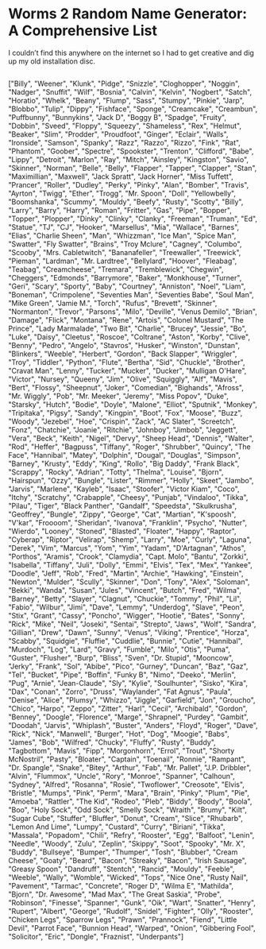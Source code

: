 # Worms 2 Random Name Generator: A Comprehensive List

I couldn’t find this anywhere on the internet so I had to get creative and dig up my old installation disc.

>```javascript
["Billy", "Weener", "Klunk", "Pidge", "Snizzle", "Cloghopper", "Noggin", "Nadger", "Snuffit", "Wilf", "Bosnia", "Calvin", "Kelvin", "Nogbert", "Satch", "Horatio", "Whelk", "Beany", "Flump", "Sass", "Stumpy", "Pinkie", "Jarp", "Blobbo", "Tulip", "Dippy", "Fishface", "Sponge", "Creamcake", "Creambun", "Puffbunny", "Bunnykins", "Jack D", "Boggy B", "Spadge", "Fruity", "Dobbin", "Sveed", "Floppy", "Squeezy", "Shameless", "Rex", "Helmut", "Beaker", "Slim", "Prodder", "Proudfoot", "Ginger", "Eclair", "Walls", "Ironside", "Samson", "Spanky", "Razz", "Razzo", "Rizzo", "Fink", "Rat", "Phantom", "Goober", "Spectre", "Spookster", "Trenton", "Clifford", "Babe", "Lippy", "Detroit", "Marlon", "Ray", "Mitch", "Ainsley", "Kingston", "Savio", "Skinner", "Norman", "Belle", "Belly", "Flapper", "Tapper", "Clapper", "Stan", "Maximillian", "Maxwell", "Jack Spratt", "Jack Horner", "Miss Tuffett", "Prancer", "Roller", "Dudley", "Perky", "Pinky", "Alan", "Bomber", "Travis", "Ayrton", "Twigg", "Ether", "Trogg", "Mr. Spoon", "Doll", "Yellowbelly", "Boomshanka", "Scummy", "Mouldy", "Beefy", "Rusty", "Scotty", "Billy", "Larry", "Barry", "Harry", "Roman", "Fritter", "Gas", "Pipe", "Bopper", "Topper", "Plopper", "Dinky", "Clinky", "Clanky", "Freeman", "Truman", "Ed", "Statue", "TJ", "CJ", "Hooker", "Marsellus", "Mia", "Wallace", "Barnes", "Elias", "Charlie Sheen", "Man", "Whizzman", "Ice Man", "Spice Man", "Swatter", "Fly Swatter", "Brains", "Troy Mclure", "Cagney", "Columbo", "Scooby", "Mrs. Cabletwitch", "Bananafeller", "Treewaller", "Treewick", "Pieman", "Lardman", "Mr. Lardtree", "Bellylard", "Hoover", "Fleabag", "Teabag", "Creamcheese", "Tremara", "Tremblewick", "Chegwin", "Cheggers", "Edmonds", "Barrymore", "Baker", "Monkhouse", "Turner", "Geri", "Scary", "Sporty", "Baby", "Courtney", "Anniston", "Noel", "Liam", "Boneman", "Crimpolene", "Seventies Man", "Seventies Babe", "Soul Man", "Mike Green", "Jamie M.", "Torch", "Rufus", "Brevett", "Skinner", "Normanton", "Trevor", "Parsons", "Milo", "Deville", "Venus Demilo", "Brian", "Damage", "Flick", "Montana", "Rene", "Artois", "Colonel Mustard", "The Prince", "Lady Marmalade", "Two Bit", "Charlie", "Brucey", "Jessie", "Bo", "Luke", "Daisy", "Cleetus", "Roscoe", "Coltrane", "Aston", "Korby", "Clive", "Benny", "Pedro", "Angelo", "Stavros", "Husker", "Winston", "Dunstan", "Blinkers", "Weeble", "Herbert", "Gordon", "Back Slapper", "Wriggler", "Troy", "Tiddler", "Python", "Flute", "Bertha", "Sid", "Chuckle", "Brother", "Cravat Man", "Lenny", "Tucker", "Mucker", "Ducker", "Mulligan O'Hare", "Victor", "Nursey", "Queeny", "Jim", "Olive", "Squiggly", "Alf", "Mavis", "Bert", "Flossy", "Sheepnut", "Joker", "Comedian", "Bighands", "Afross", "Mr. Wiggly", "Pob", "Mr. Meeker", "Jeremy", "Miss Popov", "Duke", "Starsky", "Hutch", "Bodie", "Doyle", "Malone", "Elliot", "Sputnik", "Monkey", "Tripitaka", "Pigsy", "Sandy", "Kingpin", "Boot", "Fox", "Moose", "Buzz", "Woody", "Jezebel", "Hoe", "Crispin", "Zack", "AC Slater", "Screetch", "Fonz", "Chatchie", "Joanie", "Ritchie", "Johnboy", "Jimbob", "Jeggett", "Vera", "Beck", "Keith", "Nigel", "Dervy", "Sheep Head", "Dennis", "Walter", "Rod", "Heffer", "Bagpuss", "Tiffany", "Roger", "Shrubber", "Quincy", "The Face", "Hannibal", "Matey", "Dolphin", "Dougal", "Douglas", "Simpson", "Barney", "Krusty", "Eddy", "King", "Rollo", "Big Daddy", "Frank Black", "Scrappy", "Rocky", "Adrian", "Totty", "Thelma", "Louise", "Bjorn", "Hairspun", "Ozzy", "Bungle", "Lister", "Rimmer", "Holly", "Skeet", "Jambo", "Jarvis", "Marlene", "Kayleb", "Isaac", "Stoofer", "Victor Kiam", "Coco", "Itchy", "Scratchy", "Crabapple", "Cheesy", "Punjab", "Vindaloo", "Tikka", "Pilau", "Tiger", "Black Panther", "Gandalf", "Speedsta", "Skulkrusha", "Geoffrey", "Bungle", "Zippy", "George", "Cat", "Martian", "K'spoosh", "V'kar", "Froooom", "Sheridan", "Ivanova", "Franklin", "Psycho", "Nutter", "Wierdo", "Looney", "Stoned", "Blasted", "Floater", "Happy", "Raptor", "Cyberap", "Riptor", "Velirap", "Shemp", "Larry", "Moe", "Curly", "Laguna", "Derek", "Vim", "Marcus", "Yom", "Yim", "Yadam", "D'Artagnan", "Athos", "Porthos", "Aramis", "Crook", "Clamydia", "Capt. Molo", "Bantu", "Zorkki", "Isabella", "Tiffany", "Juli", "Dolly", "Emmi", "Elvis", "Tex", "Mex", "Yankee", "Doodle", "Jeff", "Rob", "Fred", "Martin", "Archie", "Hawking", "Einstein", "Newton", "Mulder", "Scully", "Skinner", "Don", "Tony", "Alex", "Soloman", "Bekki", "Wanda", "Susan", "Jules", "Vincent", "Butch", "Fred", "Wilma", "Barney", "Betty", "Slayer", "Clagnut", "Chuckie", "Tommy", "Phil", "Lil", "Fabio", "Wilbur", "Jimi", "Dave", "Lemmy", "Underdog", "Slave", "Peon", "Stix", "Grant", "Cassy", "Poncho", "Wigger", "Hootie", "Bates", "Sonny", "Rick", "Mike", "Neil", "Joseki", "Sentai", "Strepto", "Jaws", "Wolf", "Sandra", "Gillian", "Drew", "Dawn", "Sunny", "Venus", "Viking", "Prentice", "Horza", "Scabby", "Squidgie", "Fluffie", "Cuddlie", "Bunnie", "Cutie", "Hannibal", "Murdoch", "Log", "Lard", "Gravy", "Fumble", "Milo", "Otis", "Puma", "Guster", "Flusher", "Burp", "Bliss", "Sven", "Dr. Stupid", "Mooncow", "Jerky", "Frank", "Sol", "Abibe", "Pico", "Gurney", "Duncan", "Baz", "Gaz", "Tel", "Bucket", "Pipe", "Boffin", "Funky B", "Nimo", "Deeko", "Merlin", "Pug", "Arnie", "Jean-Claude", "Sly", "Kylie", "Soulhunter", "Sisko", "Kira", "Dax", "Conan", "Zorro", "Druss", "Waylander", "Fat Agnus", "Paula", "Denise", "Alice", "Plumsy", "Whizzo", "Jiggle", "Garfield", "Jon", "Groucho", "Chico", "Harpo", "Zeppo", "Zitter", "Harl", "Cecil", "Archibald", "Gordon", "Benney", "Doogle", "Florence", "Marge", "Shrapnel", "Purdey", "Gambit", "Doodah", "Jarvis", "Whiplash", "Buster", "Anders", "Floyd", "Roger", "Dave", "Rick", "Nick", "Manwell", "Burger", "Hot", "Dog", "Moogie", "Babs", "James", "Bob", "Wilfred", "Chucky", "Fluffy", "Rusty", "Buddy", "Tagbottom", "Mavis", "Fipp", "Morgonhorn", "Errol", "Trout", "Shorty McNostril", "Pasty", "Bloater", "Captain", "Toenail", "Ronnie", "Rampant", "Dr. Spangle", "Snake", "Bitey", "Arthur", "Fab", "Mr. Pallet", "J.P. Dribbler", "Alvin", "Flummox", "Uncle", "Rory", "Monroe", "Spanner", "Calhoun", "Sydney", "Alfred", "Rosanna", "Rosie", "Twoflower", "Creosote", "Elvis", "Bristle", "Mumps", "Pink", "Perm", "Mara", "Brain", "Pinky", "Plum", "Pie", "Amoeba", "Rattler", "The Kid", "Rodeo", "Pleb", "Biddy", "Boody", "Boola", "Boo", "Holy Sock", "Odd Sock", "Smelly Sock", "Wraith", "Brumy", "Kilt", "Sugar Cube", "Stuffer", "Bluffer", "Donut", "Cream", "Slice", "Rhubarb", "Lemon And Lime", "Lumpy", "Custard", "Curry", "Biriani", "Tikka", "Massala", "Popadom", "Chili", "Refry", "Rooster", "Egg", "Balfoot", "Lenin", "Needle", "Woody", "Zulu", "Zeplin", "Skippy", "Soot", "Spooky", "Mr. X", "Buddy", "Bullseye", "Bumper", "Thumper", "Tosh", "Blubber", "Cream Cheese", "Goaty", "Beard", "Bacon", "Streaky", "Bacon", "Irish Sausage", "Greasy Spoon", "Dandruff", "Stentch", "Rancid", "Mouldy", "Feeble", "Weeble", "Wally", "Womble", "Wicked", "Tops", "Nice One", "Rusty Nail", "Pavement", "Tarmac", "Concrete", "Roger D", "Wilma E", "Mathilda", "Bjorn", "Dr. Awesome", "Mad Max", "The Great Saskia", "Probe", "Robinson", "Finesse", "Spanner", "Gunk", "Oik", "Wart", "Snatter", "Henry", "Rupert", "Albert", "George", "Rudolf", "Snidel", "Fighter", "Olly", "Rooster", "Chicken Legs", "Sparrow Legs", "Prawn", "Prannock", "Fiend", "Little Devil", "Parrot Face", "Bunnion Head", "Warped", "Onion", "Gibbering Fool", "Solicitor", "Eric", "Dongle", "Fraznist", "Underpants"]
```
